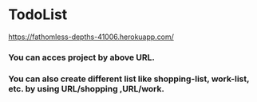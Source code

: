 # TodoList

https://fathomless-depths-41006.herokuapp.com/
### You can acces project by above URL.
### You can also create different list like **shopping-list**, **work-list**, etc. by using **URL/shopping** ,**URL/work**.
